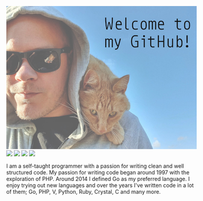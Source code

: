 [![Header](/.imgs/h.jpg "Header")](https://davidsatimewallin.com/)
![](https://img.shields.io/badge/V-programmer-536B8A?style=for-the-badge)
![](https://img.shields.io/badge/Go-programmer-00ACD7?style=for-the-badge)
![](https://img.shields.io/badge/PHP-programmer-8892BF?style=for-the-badge)
![](https://img.shields.io/badge/GNU/Linux-user-F9BD00?style=for-the-badge)

<p>
    I am a self-taught programmer with a passion for writing clean and well structured code. My passion for writing code began around 1997 with the exploration of PHP. Around 2014 I defined Go as my preferred language. I enjoy trying out new languages and over the years I've written code in a lot of them; Go, PHP, V, Python, Ruby, Crystal, C and many more.
</p>
